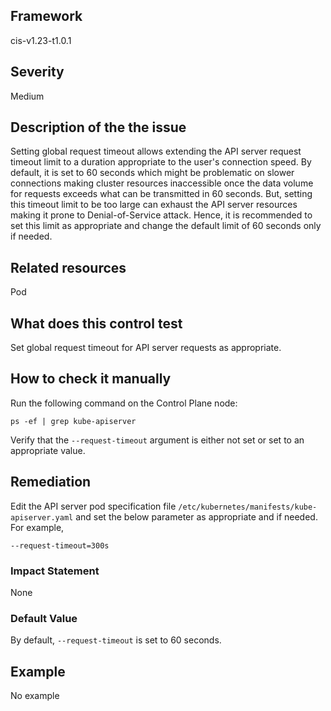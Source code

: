 ## Framework
cis-v1.23-t1.0.1
 
## Severity
Medium

## Description of the the issue
Setting global request timeout allows extending the API server request timeout limit to a duration appropriate to the user's connection speed. By default, it is set to 60 seconds which might be problematic on slower connections making cluster resources inaccessible once the data volume for requests exceeds what can be transmitted in 60 seconds. But, setting this timeout limit to be too large can exhaust the API server resources making it prone to Denial-of-Service attack. Hence, it is recommended to set this limit as appropriate and change the default limit of 60 seconds only if needed.
 
## Related resources
Pod
 
## What does this control test
Set global request timeout for API server requests as appropriate.
 
## How to check it manually
Run the following command on the Control Plane node:

 
```
ps -ef | grep kube-apiserver

```
 Verify that the `--request-timeout` argument is either not set or set to an appropriate value.
## Remediation
Edit the API server pod specification file `/etc/kubernetes/manifests/kube-apiserver.yaml` and set the below parameter as appropriate and if needed. For example,

 
```
--request-timeout=300s

```
 
### Impact Statement
None
### Default Value
By default, `--request-timeout` is set to 60 seconds.
## Example
No example
